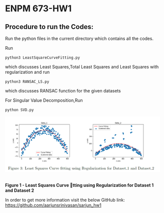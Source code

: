 # ENPM 673-HW1

## Procedure to run the Codes:
Run the python files in the current directory which contains all the codes.

Run 
```
python3 LeastSquareCurveFitting.py 
```
which discusses Least Squares,Total Least Squares and Least Squares with regularization 
and run
```
python3 RANSAC_LS.py 
```
which discusses RANSAC function for the given datasets

For Singular Value Decomposition,Run
```
python SVD.py 
```
<p align="center">
  <p align="center"><img src="lsfit.png"></p>
  <br><b>Figure 1 - Least Squares Curve tting using Regularization for Dataset 1 and Dataset 2</b><br>
</p>
  
In order to get more information visit the below GitHub link:
https://github.com/aarjunsrinivasan/sarjun_hw1
